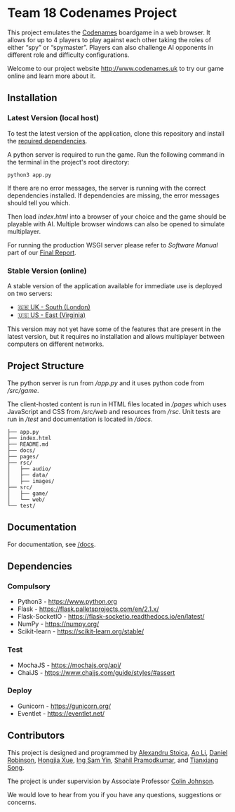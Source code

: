 # Team 18 Codenames Project
This project emulates the [Codenames](https://en.wikipedia.org/wiki/Codenames_(board_game)) boardgame in a web browser. It allows for up to 4 players to play against each other taking the roles of either “spy” or “spymaster”. Players can also challenge AI opponents in different role and difficulty configurations.

Welcome to our project website http://www.codenames.uk to try our game online and learn more about it.

## Installation
### Latest Version (local host)
To test the latest version of the application, clone this repository and install the [required dependencies](#dependencies).

A python server is required to run the game. Run the following command in the terminal in the project's root directory:
``` 
python3 app.py
```
If there are no error messages, the server is running with the correct dependencies installed. If dependencies are missing, the error messages should tell you which.

Then load _index.html_ into a browser of your choice and the game should be playable with AI. Multiple browser windows can also be opened to simulate multiplayer.

For running the production WSGI server please refer to _Software Manual_ part of our [Final Report](/docs/Final%20Report.pdf).

### Stable Version (online)
A stable version of the application available for immediate use is deployed on two servers:
- [🇬🇧 UK - South (London)](http://134.209.184.242/codenames/)
- [🇺🇸 US - East (Virginia)](http://3.83.45.21/games/team18_project/)

This version may not yet have some of the features that are present in the latest version, but it requires no installation and allows multiplayer between computers on different networks.

## Project Structure
The python server is run from _/app.py_ and it uses python code from _/src/game_.

The client-hosted content is run in HTML files located in _/pages_ which uses JavaScript and CSS from _/src/web_ and resources from _/rsc_.
Unit tests are run in _/test_ and documentation is located in _/docs_.
```
├── app.py
├── index.html
├── README.md
├── docs/ 
├── pages/
├── rsc/
│   ├── audio/
│   ├── data/
│   ├── images/
├── src/
│   ├── game/
│   └── web/
└── test/
```

## Documentation
For documentation, see [/docs](/docs/).

## Dependencies
### Compulsory
-   Python3 - https://www.python.org
-	Flask - https://flask.palletsprojects.com/en/2.1.x/
-	Flask-SocketIO - https://flask-socketio.readthedocs.io/en/latest/
-	NumPy - https://numpy.org/
-	Scikit-learn - https://scikit-learn.org/stable/
### Test
-	MochaJS - https://mochajs.org/api/
-	ChaiJS - https://www.chaijs.com/guide/styles/#assert
### Deploy
-	Gunicorn - https://gunicorn.org/
-	Eventlet - https://eventlet.net/

## Contributors
This project is designed and programmed by [Alexandru Stoica](https://projects.cs.nott.ac.uk/psyas13), [Ao Li](https://projects.cs.nott.ac.uk/scyal3), [Daniel Robinson](https://projects.cs.nott.ac.uk/psydr2), [Hongjia Xue](https://projects.cs.nott.ac.uk/scyhx5), [Ing Sam Yin](https://projects.cs.nott.ac.uk/hfysi2), [Shahil Pramodkumar](https://projects.cs.nott.ac.uk/psysp7), and [Tianxiang Song](https://projects.cs.nott.ac.uk/scyts1).

The project is under supervision by Associate Professor [Colin Johnson](https://www.nottingham.ac.uk/computerscience/people/colin.johnson).

We would love to hear from you if you have any questions, suggestions or concerns.
